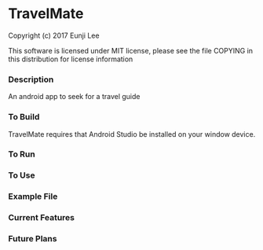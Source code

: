 # TravelMate

Copyright (c) 2017 Eunji Lee 

This software is licensed under MIT license, please see the file COPYING in this distribution for license information

### Description 
An android app to seek for a travel guide

### To Build
TravelMate requires that Android Studio be installed on your window device.

### To Run

### To Use

### Example File

### Current Features

### Future Plans
